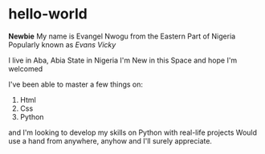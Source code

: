 # hello-world
**Newbie**
My name is Evangel Nwogu from the Eastern Part of Nigeria
Popularly known as *Evans Vicky*

I live in Aba, Abia State in Nigeria
I'm New in this Space and hope I'm welcomed

I've been able to master a few things on:
1. Html
2. Css
3. Python

and I'm looking to develop my skills on Python with real-life projects
Would use a hand from anywhere, anyhow and I'll surely appreciate.
